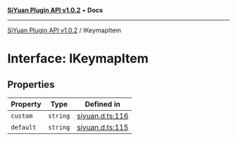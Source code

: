 [**SiYuan Plugin API v1.0.2**](../README.md) • **Docs**

---

[SiYuan Plugin API v1.0.2](../README.md) / IKeymapItem

# Interface: IKeymapItem

## Properties

| Property  | Type     | Defined in                                                                         |
| --------- | -------- | ---------------------------------------------------------------------------------- |
| `custom`  | `string` | [siyuan.d.ts:116](https://github.com/siyuan-note/petal/tree/main/siyuan.d.ts#L116) |
| `default` | `string` | [siyuan.d.ts:115](https://github.com/siyuan-note/petal/tree/main/siyuan.d.ts#L115) |
